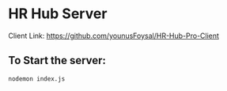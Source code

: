 # HR Hub Server

Client Link: https://github.com/younusFoysal/HR-Hub-Pro-Client

## To Start the server:

```
nodemon index.js
```


